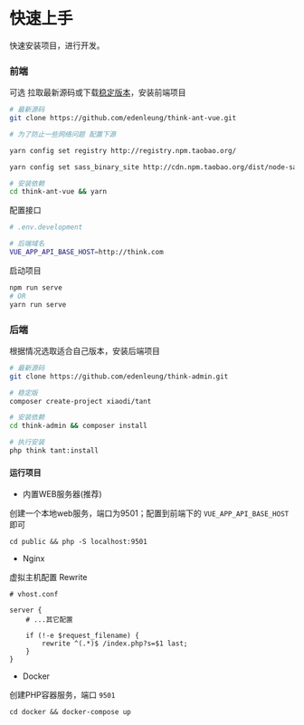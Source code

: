 # 快速上手
快速安装项目，进行开发。

### 前端
可选 拉取最新源码或下载[稳定版本](https://github.com/edenleung/think-ant-vue/releases/latest)，安装前端项目
```bash
# 最新源码 
git clone https://github.com/edenleung/think-ant-vue.git

# 为了防止一些网络问题 配置下源

yarn config set registry http://registry.npm.taobao.org/

yarn config set sass_binary_site http://cdn.npm.taobao.org/dist/node-sass -g

# 安装依赖
cd think-ant-vue && yarn
```

配置接口
```bash
# .env.development

# 后端域名
VUE_APP_API_BASE_HOST=http://think.com

```

启动项目
```bash
npm run serve
# OR
yarn run serve
```

### 后端
根据情况选取适合自己版本，安装后端项目
```bash
# 最新源码
git clone https://github.com/edenleung/think-admin.git

# 稳定版
composer create-project xiaodi/tant

# 安装依赖
cd think-admin && composer install

# 执行安装
php think tant:install
```
#### 运行项目

* 内置WEB服务器(推荐)

创建一个本地web服务，端口为9501；配置到前端下的 `VUE_APP_API_BASE_HOST` 即可
```
cd public && php -S localhost:9501
```

* Nginx

虚拟主机配置 Rewrite
```
# vhost.conf

server {
    # ...其它配置

    if (!-e $request_filename) {
        rewrite ^(.*)$ /index.php?s=$1 last;
    }
}
```

* Docker

创建PHP容器服务，端口 `9501`

```
cd docker && docker-compose up
```
